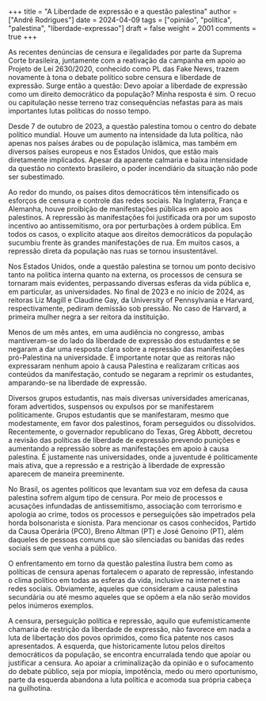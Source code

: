 +++
title = "A Liberdade de expressão e a questão palestina"
author = ["André Rodrigues"]
date = 2024-04-09
tags = ["opinião", "política", "palestina", "liberdade-expressao"]
draft = false
weight = 2001
comments = true
+++

As recentes denúncias de censura e ilegalidades por parte da Suprema Corte brasileira, juntamente com a reativação da campanha em apoio ao Projeto de Lei 2630/2020, conhecido como PL das Fake News, trazem novamente à tona o debate político sobre censura e liberdade de expressão. Surge então a questão: Devo apoiar a liberdade de expressão como um direito democrático da população? Minha resposta é sim. O recuo ou capitulação nesse terreno traz consequências nefastas para as mais importantes lutas políticas do nosso tempo.

Desde 7 de outubro de 2023, a questão palestina tomou o centro do debate político mundial. Houve um aumento na intensidade da luta política, não apenas nos países árabes ou de população islâmica, mas também em diversos países europeus e nos Estados Unidos, que estão mais diretamente implicados. Apesar da aparente calmaria e baixa intensidade da questão no contexto brasileiro, o poder incendiário da situação não pode ser subestimado.

Ao redor do mundo, os países ditos democráticos têm intensificado os esforços de censura e controle das redes sociais. Na Inglaterra, França e Alemanha, houve proibição de manifestações públicas em apoio aos palestinos. A repressão às manifestações foi justificada ora por um suposto incentivo ao antissemitismo, ora por perturbações à ordem pública. Em todos os casos, o explícito ataque aos direitos democráticos da população sucumbiu frente às grandes manifestações de rua. Em muitos casos, a repressão direta da população nas ruas se tornou insustentável.

Nos Estados Unidos, onde a questão palestina se tornou um ponto decisivo tanto na política interna quanto na externa, os processos de censura se tornaram mais evidentes, perpassando diversas esferas da vida pública e, em particular, as universidades. No final de 2023 e no início de 2024, as reitoras Liz Magill e Claudine Gay, da University of Pennsylvania e Harvard, respectivamente, pediram demissão sob pressão. No caso de Harvard, a primeira mulher negra a ser reitora da instituição.

Menos de um mês antes, em uma audiência no congresso, ambas mantiveram-se do lado da liberdade de expressão dos estudantes e se negaram a dar uma resposta clara sobre a repressão das manifestações pró-Palestina na universidade. É importante notar que as reitoras não expressaram nenhum apoio à causa Palestina e realizaram críticas aos conteúdos da manifestação, contudo se negaram a reprimir os estudantes, amparando-se na liberdade de expressão.

Diversos grupos estudantis, nas mais diversas universidades americanas, foram advertidos, suspensos ou expulsos por se manifestarem politicamente. Grupos estudantis que se manifestaram, mesmo que modestamente, em favor dos palestinos, foram perseguidos ou dissolvidos. Recentemente, o governador republicano do Texas, Greg Abbott, decretou a revisão das políticas de liberdade de expressão prevendo punições e aumentando a repressão sobre as manifestações em apoio à causa palestina. É justamente nas universidades, onde a juventude é politicamente mais ativa, que a repressão e a restrição à liberdade de expressão aparecem de maneira preeminente.

No Brasil, os agentes políticos que levantam sua voz em defesa da causa palestina sofrem algum tipo de censura. Por meio de processos e acusações infundadas de antissemitismo, associação com terrorismo e apologia ao crime, todos os processos e perseguições são impetrados pela horda bolsonarista e sionista. Para mencionar os casos conhecidos, Partido da Causa Operária (PCO), Breno Altman (PT) e José Genoino (PT), além daqueles de pessoas comuns que são silenciadas ou banidas das redes sociais sem que venha a público.

O enfrentamento em torno da questão palestina ilustra bem como as políticas de censura apenas fortalecem o aparato de repressão, infestando o clima político em todas as esferas da vida, inclusive na internet e nas redes sociais. Obviamente, aqueles que consideram a causa palestina secundária ou até mesmo aqueles que se opõem a ela não serão movidos pelos inúmeros exemplos.

A censura, perseguição política e repressão, aquilo que eufemisticamente chamaria de restrição da liberdade de expressão, não favorece em nada a luta de libertação dos povos oprimidos, como fica patente nos casos apresentados. A esquerda, que historicamente lutou pelos direitos democráticos da população, se encontra encurralada tendo que apoiar ou justificar a censura. Ao apoiar a criminalização da opinião e o sufocamento do debate público, seja por miopia, impotência, medo ou mero oportunismo, parte da esquerda abandona a luta política e acomoda sua própria cabeça na guilhotina.
